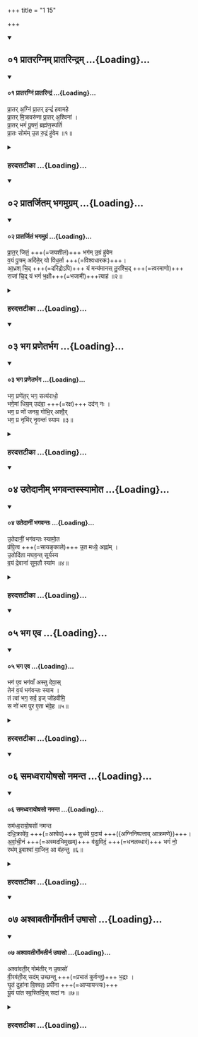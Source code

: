 +++
title = "1 15"

+++

<div class="js_include" includetitle="true" newlevelforh1="2" unfilled url="/vedAH_yajuH/taittirIyam/sUtram/ApastambaH/gRhyam/ekAgnikANDam/vishvAsa-prastutiH/1_15/01_prAtaragnim_prAtarindram.md">
<details open><summary><h2>०१ प्रातरग्निम् प्रातरिन्द्रम् ...{Loading}...</h2></summary>
<div class="js_include" includetitle="false" newlevelforh1="2" unfilled="" url="/vedAH_Rk/shAkalam/saMhitA/vishvAsa-prastutiH/07/041/01_prAtaragniM_prAtarindraM.md">
<details open=""><summary><h4>०१ प्रातरग्निं प्रातरिन्द्रं ...{Loading}...</h4></summary>


प्रा॒तर् अ॒ग्निं प्रा॒तर् इन्द्रं॑ हवामहे  
प्रा॒तर् मि॒त्रावरु॑णा प्रा॒तर् अ॒श्विना॑ ।  
प्रा॒तर् भगं॑ पू॒षणं॒ ब्रह्म॑ण॒स्पतिं॑  
प्रा॒तः सोम॑म् उ॒त रु॒द्रं हु॑वेम ॥१॥

</details>
</div>
</details>
</div>
<div class="js_include collapsed" newlevelforh1="3" title="हरदत्तटीका" unfilled url="/vedAH_yajuH/taittirIyam/sUtram/ApastambaH/gRhyam/ekAgnikANDam/haradatta-TIkA/1_15/01_prAtaragnim_prAtarindram.md">
<details><summary><h3>हरदत्तटीका ...{Loading}...</h3></summary>

#### मन्त्रः

प्रा॒तर॒ग्निं प्रा॒तरिन्द्रꣳ॑ हवामहे प्रा॒तर्मि॒त्रावरु॑णा प्रा॒तर॒श्विना॑ ।  
प्रा॒तर्भगं॑ पू॒षणं॒ ब्रह्म॑ण॒स्पति॑म्प्रा॒तस्सोम॑मु॒त रु॒द्रꣳ हु॑वेम ।  

#### टीका
दम्पत्योः हृदयविश्लेषे हृदयसंसर्गेप्सोर्होमः। - प्रातरग्निमिति ॥ अग्न्यादयः प्रसिद्धाः तान् प्रातः हवामहे आह्वयामः रक्षार्थम् । उत रुद्रं हुवेम अपि रुद्रं प्रातराह्वयामः ॥


</details>
</div>
<div class="js_include" includetitle="true" newlevelforh1="2" unfilled url="/vedAH_yajuH/taittirIyam/sUtram/ApastambaH/gRhyam/ekAgnikANDam/vishvAsa-prastutiH/1_15/02_prAtarjitam_bhagamugram.md">
<details open><summary><h2>०२ प्रातर्जितम् भगमुग्रम् ...{Loading}...</h2></summary>
<div class="js_include" includetitle="false" newlevelforh1="2" unfilled="" url="/vedAH_Rk/shAkalam/saMhitA/vishvAsa-prastutiH/07/041/02_prAtarjitaM_bhagamugraM.md">
<details open=""><summary><h4>०२ प्रातर्जितं भगमुग्रं ...{Loading}...</h4></summary>


प्रा॒त॒र् जितं॒ +++(=जयशीलं)+++ भग॑म् उ॒ग्रं हु॑वेम  
व॒यं पु॒त्रम् अदि॑ते॒र् यो वि॑ध॒र्ता  +++(=विश्वधारकः)+++।  
आ॒ध्रश् चि॒द् +++(=दरिद्रोऽपि)+++ यं मन्य॑मानस् तु॒रश्चि॒द् +++(=त्वरमाणो)+++  
राजा॑ चि॒द् यं भगं॑ भ॒क्षी+++(=भजामी)+++त्याह॑ ॥२॥  

</details>
</div>
</details>
</div>
<div class="js_include collapsed" newlevelforh1="3" title="हरदत्तटीका" unfilled url="/vedAH_yajuH/taittirIyam/sUtram/ApastambaH/gRhyam/ekAgnikANDam/haradatta-TIkA/1_15/02_prAtarjitam_bhagamugram.md">
<details><summary><h3>हरदत्तटीका ...{Loading}...</h3></summary>

#### मन्त्रः

प्रा॒त॒र्जितं॒ भग॑मु॒ग्रꣳ हु॑वेम व॒यं पु॒त्रमदि॑ते॒र्यो वि॑ध॒र्ता ।  
आ॒ध्रश्चि॒द्यं मन्य॑मानस्तु॒रश्चि॒द्राजा॑ चि॒द्यं भगं॑ भ॒क्षीत्याह॑ ।  

#### टीका
प्रातर्जितमिति ॥ प्रातः प्रातः काले जयतीति प्रातर्जित् तं भगं आदित्यानामन्यतमं उग्रं अनभिभवनीयं वयं हुवेम आह्वयामः पुत्रं अदितेः आदित्यं यो विधर्तां सर्वस्य धारयिता वृष्ट्यादिना । आघ्रः दरिद्रः तुरः त्वरमाणः । चिच्छब्दोऽप्यर्थे । भक्षीति भजेर्लिङर्थे लुङि रूपम् । आघ्रेपि त्वरमाणोपि राजपि मन्यमानः जानानश्चेत् यं भगं इत्थमाह । कथम्? भगं भक्षि भगं भजेयेति जानानः सर्वं एवं यस्य भक्ततामाशास्ते इत्यर्थः ॥


</details>
</div>
<div class="js_include" includetitle="true" newlevelforh1="2" unfilled url="/vedAH_yajuH/taittirIyam/sUtram/ApastambaH/gRhyam/ekAgnikANDam/vishvAsa-prastutiH/1_15/03_bhaga_praNetarbhaga.md">
<details open><summary><h2>०३ भग प्रणेतर्भग ...{Loading}...</h2></summary>
<div class="js_include" includetitle="false" newlevelforh1="2" unfilled="" url="/vedAH_Rk/shAkalam/saMhitA/vishvAsa-prastutiH/07/041/03_bhaga_praNetarbhaga.md">
<details open=""><summary><h4>०३ भग प्रणेतर्भग ...{Loading}...</h4></summary>


भग॒ प्रणे॑त॒र् भग॒ सत्य॑राधो॒  
भगे॒मां धिय॒म् उद॑वा॒ +++(=रक्ष)+++ दद॑न् नः ।  
भग॒ प्र णो॑ जनय॒ गोभि॒र् अश्वै॒र्  
भग॒ प्र नृभि॑र् नृ॒वन्तः॑ स्याम ॥३॥  

</details>
</div>
</details>
</div>
<div class="js_include collapsed" newlevelforh1="3" title="हरदत्तटीका" unfilled url="/vedAH_yajuH/taittirIyam/sUtram/ApastambaH/gRhyam/ekAgnikANDam/haradatta-TIkA/1_15/03_bhaga_praNetarbhaga.md">
<details><summary><h3>हरदत्तटीका ...{Loading}...</h3></summary>

#### मन्त्रः

भग॒ प्रणे॑त॒र्भग॒ सत्य॑राधो॒ भगे॒मान्धिय॒मुद॑व॒ दद॑न्नः ।  
भग॒ प्रणो॑ जनय॒ गोभि॒रश्वै॒र्भग॒ प्रनृभि॑र्नृ॒वन्त॑स्स्याम ।  

#### टीका
भग प्रणेतरिति ॥ हे भग । सर्वस्य प्रणेतः आदरार्थं पुनःपुनरामन्त्र्यते । भग । सत्यराधः । राधः इति धननाम । भग । इमां धियं येयं मम बुद्धिः सपत्नी बाधेयेति तां सपत्नीबाधनं वा उदव उत्तिष्ठमानो भूत्वा रक्षतात् पर्यायेण रक्ष ददत् नः अस्मभ्यं अभिमतं ददत् । हे भग । त्वं नः अस्मान् गोभिरश्वैश्च प्रजनय समृद्धान् कुरु । हे भग । त्वत्प्रसादात् वयं नृभि दासादिभिः नृवन्तः प्रकर्षेण स्याम ॥


</details>
</div>
<div class="js_include" includetitle="true" newlevelforh1="2" unfilled url="/vedAH_yajuH/taittirIyam/sUtram/ApastambaH/gRhyam/ekAgnikANDam/vishvAsa-prastutiH/1_15/04_utedAnIm_bhagavantassyAmota.md">
<details open><summary><h2>०४ उतेदानीम् भगवन्तस्स्यामोत ...{Loading}...</h2></summary>
<div class="js_include" includetitle="false" newlevelforh1="2" unfilled="" url="/vedAH_Rk/shAkalam/saMhitA/vishvAsa-prastutiH/07/041/04_utedAnIM_bhagavantaH.md">
<details open=""><summary><h4>०४ उतेदानीं भगवन्तः ...{Loading}...</h4></summary>


उ॒तेदानीं॒ भग॑वन्तः स्यामो॒त  
प्र॑पि॒त्व +++(=सायङ्काले)+++ उ॒त मध्ये॒ अह्ना॑म् ।  
उ॒तोदि॑ता मघव॒न्त् सूर्य॑स्य  
व॒यं दे॒वानां॑ सुम॒तौ स्या॑म ॥४॥  

</details>
</div>
</details>
</div>
<div class="js_include collapsed" newlevelforh1="3" title="हरदत्तटीका" unfilled url="/vedAH_yajuH/taittirIyam/sUtram/ApastambaH/gRhyam/ekAgnikANDam/haradatta-TIkA/1_15/04_utedAnIm_bhagavantassyAmota.md">
<details><summary><h3>हरदत्तटीका ...{Loading}...</h3></summary>

#### मन्त्रः

उ॒तेदानीं॒ भग॑वन्तस्स्यामो॒त प्रपि॒त्व उ॒त मध्ये॒ अह्ना॑म् ।  
उ॒तोदि॑ता मघव॒न्त्सूर्य॑स्य व॒यन्दे॒वानाꣳ॑ सुम॒तौ स्या॑म ।  

#### टीका
उतेति ॥ इदानीं अस्मिन् कर्मकाले वयं भगेन देवेन तद्वन्तः स्याम । उत प्रपित्वे अपि सायाह्ने उत मध्ये अह्नां मध्याह्नेपि उत अपि उदिता उदयः उदितं तस्मिन् उदिता सप्तम्येकवचनस्याकारः । हे मघवन् । मघ इति धननाम धनवान् ।? कस्योदये? सूर्यस्य पूर्वाह्नादिषु त्रिष्वपि कालेषु वयं भगवन्तस्स्यामेत्यर्थः । किंच - वयं देवानां सुमतौ शोभनायां मतौ अनुग्रहात्मिकायां बुद्धौ स्याम भगस्यैव प्रसादात् अन्ये देवा अपि अस्माननुगृह्णीयुरित्यर्थः ।


</details>
</div>
<div class="js_include" includetitle="true" newlevelforh1="2" unfilled url="/vedAH_yajuH/taittirIyam/sUtram/ApastambaH/gRhyam/ekAgnikANDam/vishvAsa-prastutiH/1_15/05_bhaga_eva.md">
<details open><summary><h2>०५ भग एव ...{Loading}...</h2></summary>
<div class="js_include" includetitle="false" newlevelforh1="2" unfilled="" url="/vedAH_Rk/shAkalam/saMhitA/vishvAsa-prastutiH/07/041/05_bhaga_eva.md">
<details open=""><summary><h4>०५ भग एव ...{Loading}...</h4></summary>


भग॑ ए॒व भग॑वाँ अस्तु देवा॒स्  
तेन॑ व॒यं भग॑वन्तः स्याम ।  
तं त्वा॑ भग॒ सर्व॒ इज् जो॑हवीमि॒  
स नो॑ भग पुर ए॒ता भ॑वे॒ह ॥५॥  

</details>
</div>
</details>
</div>
<div class="js_include collapsed" newlevelforh1="3" title="हरदत्तटीका" unfilled url="/vedAH_yajuH/taittirIyam/sUtram/ApastambaH/gRhyam/ekAgnikANDam/haradatta-TIkA/1_15/05_bhaga_eva.md">
<details><summary><h3>हरदत्तटीका ...{Loading}...</h3></summary>

#### मन्त्रः

भग॑ ए॒व भग॑वाꣳ अस्तु देवा॒स्तेन॑ व॒यं भग॑वन्तस्स्याम ।  
तन्त्वा॑ भग॒ सर्व॒ इज्जो॑हवीमि॒ स नो॑ भग पुरए॒ता भ॑वे॒ह ।  

#### टीका
भग एवेति ॥ हे देवाः । देवः भगः सः स्वयं भग एव सन् भगवानस्तु भगेन देवेन तद्वानस्तु एवं नाम तद्वत्त्वं श्लाघनीयमित्यर्थः । तेन भगेन वयं भगवन्तस्स्याम । हे भग । य एवम्भूतोसि तं त्वा त्वां सर्वं इत् सर्वं एव जनो जोहवीमि, पुरुषव्यत्ययः । जोहवीति । बह्वृचाः तथौवाधीयते । हे भग । स त्वं नः अस्माकं पुरएता नेता भव इह कर्मणि ॥


</details>
</div>
<div class="js_include" includetitle="true" newlevelforh1="2" unfilled url="/vedAH_yajuH/taittirIyam/sUtram/ApastambaH/gRhyam/ekAgnikANDam/vishvAsa-prastutiH/1_15/06_samadhvarAyoShaso_namanta.md">
<details open><summary><h2>०६ समध्वरायोषसो नमन्त ...{Loading}...</h2></summary>
<div class="js_include" includetitle="false" newlevelforh1="2" unfilled="" url="/vedAH_Rk/shAkalam/saMhitA/vishvAsa-prastutiH/07/041/06_samadhvarAyoShaso_namanta.md">
<details open=""><summary><h4>०६ समध्वरायोषसो नमन्त ...{Loading}...</h4></summary>


सम॑ध्व॒रायो॒षसो॑ नमन्त  
दधि॒क्रावे॑व॒ +++(=अश्वेव)+++ शुच॑ये प॒दाय॑ +++({अग्निनिष्पत्ताव् आक्रमणे})+++।  
अ॒र्वा॒ची॒नं +++(=अस्मदभिमुखम्)+++ व॑सु॒विदं॒ +++(=धनलब्धारं)+++ भगं॑ नो॒  
रथ॑म् इ॒वाश्वा॑ वा॒जिन॒ आ व॑हन्तु ॥६॥  

</details>
</div>
</details>
</div>
<div class="js_include collapsed" newlevelforh1="3" title="हरदत्तटीका" unfilled url="/vedAH_yajuH/taittirIyam/sUtram/ApastambaH/gRhyam/ekAgnikANDam/haradatta-TIkA/1_15/06_samadhvarAyoShaso_namanta.md">
<details><summary><h3>हरदत्तटीका ...{Loading}...</h3></summary>

#### मन्त्रः

सम॑ध्व॒रायो॒षसो॑ नमन्त दधि॒क्रावे॑व॒ शुच॑ये प॒दाय॑ ।  
अ॒र्वा॒ची॒नव्वँ॑सु॒विदं॒ भग॑न्नो॒ रथ॑मि॒वाश्वा॑ वा॒जिन॒ आव॑हन्तु ।  

#### टीका
समध्वरायेति ॥ तस्यैव भगस्य प्रसादेन उषसोपि अध्वराय अस्मै सपत्नीबाधनरूपाय यज्ञाय समनमन्त, लोडर्थे लङ्, संनमन्तां भजन्तामित्यर्थः । दधिक्रावेव दधिक्रावा अग्निः आप इत्यन्ये स यथा शुचये पदाय शुद्धाय स्थानाय कल्पते तद्वत् किञ्च वसुविदं वसुनो लम्भयितारं भगं नः अस्मान्प्रति अर्वाचीनं अभिमुखं आवहन्तु क इव वाजिनः वेगवन्तः अश्वा रथमिव यथा रयं अश्वा वहन्ति तद्वत् ॥


</details>
</div>
<div class="js_include" includetitle="true" newlevelforh1="2" unfilled url="/vedAH_yajuH/taittirIyam/sUtram/ApastambaH/gRhyam/ekAgnikANDam/vishvAsa-prastutiH/1_15/07_ashvAvatIrgomatIrna_uShAso.md">
<details open><summary><h2>०७ अश्वावतीर्गोमतीर्न उषासो ...{Loading}...</h2></summary>
<div class="js_include" includetitle="false" newlevelforh1="2" unfilled="" url="/vedAH_Rk/shAkalam/saMhitA/vishvAsa-prastutiH/07/041/07_ashvAvatIrgomatIrna_uShAso.md">
<details open=""><summary><h4>०७ अश्वावतीर्गोमतीर्न उषासो ...{Loading}...</h4></summary>


अश्वा॑वती॒र् गोम॑तीर् न उ॒षासो॑  
वी॒रव॑ती॒स् सद॑म् उच्छन्तु +++(=प्रभातं कुर्वन्तु)+++ भ॒द्राः ।   
घृ॒तं दुहा॑ना वि॒श्वतः॒ प्रपी॑ना +++(=आप्यायन्त्यः)+++  
यू॒यं पा॑त स्व॒स्तिभि॒स् सदा॑ नः ॥७॥

</details>
</div>
</details>
</div>
<div class="js_include collapsed" newlevelforh1="3" title="हरदत्तटीका" unfilled url="/vedAH_yajuH/taittirIyam/sUtram/ApastambaH/gRhyam/ekAgnikANDam/haradatta-TIkA/1_15/07_ashvAvatIrgomatIrna_uShAso.md">
<details><summary><h3>हरदत्तटीका ...{Loading}...</h3></summary>

#### मन्त्रः

अश्वा॑वती॒र्गोम॑तीर्न उ॒षासो॑ वी॒रव॑ती॒स्सद॑मुच्छन्तु भ॒द्राः ।  
घृ॒तन्दुहा॑ना वि॒श्वत॒ᳶ प्रपी॑ना यू॒यं पा॑त स्व॒स्तिभि॒स्सदा॑ नः ॥ (१५)

#### टीका
उत्तरा ऋक् वैश्वदेवी - अश्वावतीरिति ॥ उषासः उषसः अश्ववत्यः गोमत्यः वीरवत्यश्च भूत्वा उच्छन्तु व्युच्छन्तु व्युष्टा भवन्तु सदं सदा नित्यमित्यर्थः । घृतं, उपलक्षणमेतत् “क्षीरं सर्पिः मधूदकम्” इत्यादि दुहानाः विश्वतः सर्वतः प्रपीनाः प्रवृद्धाः ये अस्मिन्सूक्ते निर्दिष्टाः अग्न्यादयः ते यूयं नः अस्मान् स्वस्तिभिः सदा पात रक्षत ॥


इति श्रीहरदत्तविरचिते एकाग्निकाण्डमन्त्रव्याख्याने पञ्चदशः खण्डः
</details>
</div>
